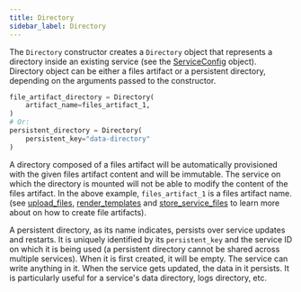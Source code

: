 ```yaml
---
title: Directory
sidebar_label: Directory
---
```


The `Directory` constructor creates a `Directory` object that represents a directory inside an existing service (see
the [ServiceConfig][service-config] object).
Directory object can be either a files artifact or a persistent directory, depending on the arguments passed to the 
constructor.

```python
file_artifact_directory = Directory(
    artifact_name=files_artifact_1,
)
# Or:
persistent_directory = Directory(
    persistent_key="data-directory"
)
```

A directory composed of a files artifact will be automatically provisioned with the given files artifact content and 
will be immutable. The service on which the directory is mounted will not be able to modify the
content of the files artifact. In the above example, `files_artifact_1` is a files artifact name. (see 
[upload_files][upload-files-reference], [render_templates][render-templates-reference] and 
[store_service_files][store-service-reference] to learn more about on how to create file artifacts).

A persistent directory, as its name indicates, persists over service updates and restarts. It is uniquely identified 
by its `persistent_key` and the service ID on which it is being used (a persistent directory cannot be shared across
multiple services). When it is first created, it will be empty. The service can write anything in it. When the service 
gets updated, the data in it persists. It is particularly useful for a service's data directory, logs directory, etc.

<!--------------- ONLY LINKS BELOW THIS POINT ---------------------->
[render-templates-reference]: ./plan.md#render_templates
[service-config]: ./service-config.md
[store-service-reference]: ./plan.md#store_service_files
[upload-files-reference]: ./plan.md#upload_files
